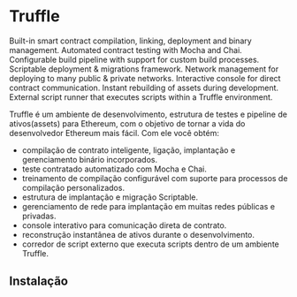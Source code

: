 # Truffle


Built-in smart contract compilation, linking, deployment and binary management.
Automated contract testing with Mocha and Chai.
Configurable build pipeline with support for custom build processes.
Scriptable deployment & migrations framework.
Network management for deploying to many public & private networks.
Interactive console for direct contract communication.
Instant rebuilding of assets during development.
External script runner that executes scripts within a Truffle environment.


Truffle é um ambiente de desenvolvimento, estrutura de testes e pipeline de ativos(assets) para Ethereum, com o objetivo de tornar a vida do desenvolvedor Ethereum mais fácil. Com ele você obtém:

- compilação de contrato inteligente, ligação, implantação e gerenciamento binário incorporados.
- teste contratado automatizado com Mocha e Chai.
- treinamento de compilação configurável com suporte para processos de compilação personalizados.
- estrutura de implantação e migração Scriptable.
- gerenciamento de rede para implantação em muitas redes públicas e privadas.
- console interativo para comunicação direta de contrato.
- reconstrução instantânea de ativos durante o desenvolvimento.
- corredor de script externo que executa scripts dentro de um ambiente Truffle.


## Instalação

[](https://github.com/trufflesuite/truffle)